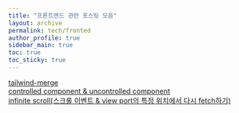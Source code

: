 ```yaml
---
title: "프론트엔드 관련 포스팅 모음"
layout: archive
permalink: tech/fronted
author_profile: true
sidebar_main: true
toc: true
toc_sticky: true
---
```


[tailwind-merge](/tech/fronted/1) <br>
[controlled component & uncontrolled component](/tech/fronted/2) <br>
[infinite scroll(스크롤 이벤트 & view port의 특정 위치에서 다시 fetch하기)](/tech/fronted/3) <br>
